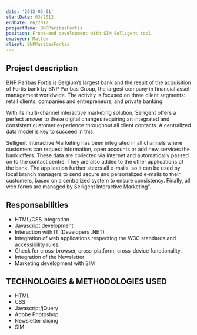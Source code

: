 ```yaml
---
date: '2012-03-01'
startDate: 03/2012
endDate: 06/2012
projectName: BNPParibasFortis
position: Front-end development with SIM Selligent tool
employer: Maltem
client: BNPParibasFortis
---
```


## Project description

BNP Paribas Fortis is Belgium’s largest bank and the result of the acquisition of Fortis bank by BNP Paribas Group, the largest company in financial asset management worldwide. The activity is focused on three client segments: retail clients, companies and entrepreneurs, and private banking.  

With its multi-channel interactive marketing solution, Selligent offers a perfect answer to these digital changes requiring an integrated and consistent customer experience throughout all client contacts. A centralized data model is key to succeed in this.

Selligent Interactive Marketing has been integrated in all channels where customers can request information, open accounts or add new services the bank offers. These data are collected via internet and automatically passed on to the contact centre. They are also added to the other applications of the bank. The application further steers all e-mails, so it can be used by local branch managers to send secure and personalized e-mails to their customers, based on a centralized system to ensure consistency. Finally, all web forms are managed by Selligent Interactive Marketing”.

## Responsabilities

- HTML/CSS integration
- Javascript development
- Interaction with IT (Developers .NET)
- Integration of web applications respecting the W3C standards and accessibility rules.
- Check for cross-browser, cross-platform, cross-device functionality.
- Integration of the Newsletter
- Marketing development with SIM


## TECHNOLOGIES & METHODOLOGIES USED 

-  HTML
-  CSS
-  Javascript/jQuery
-  Adobe Photoshop
-  Newsletter slicing
- SIM

